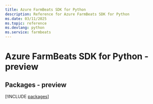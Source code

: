 ```yaml
---
title: Azure FarmBeats SDK for Python
description: Reference for Azure FarmBeats SDK for Python
ms.date: 03/11/2025
ms.topic: reference
ms.devlang: python
ms.service: farmbeats
---
```

# Azure FarmBeats SDK for Python - preview
## Packages - preview
[!INCLUDE [packages](farmbeats-index.md)]